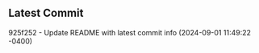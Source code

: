 
## Latest Commit
925f252 - Update README with latest commit info (2024-09-01 11:49:22 -0400) <Yunxi-Zhou>
